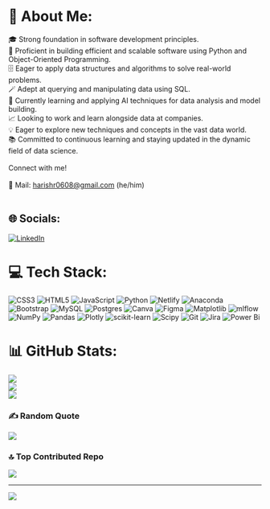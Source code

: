 # 💫 About Me:
🎓 Strong foundation in software development principles.<br>🐍 Proficient in building efficient and scalable software using Python and Object-Oriented Programming.<br>🗄️ Eager to apply data structures and algorithms to solve real-world problems.<br>🪄 Adept at querying and manipulating data using SQL.<br>🧠 Currently learning and applying AI techniques for data analysis and model building.<br>📈 Looking to work and learn alongside data at companies.<br>💡 Eager to explore new techniques and concepts in the vast data world.<br>📚 Committed to continuous learning and staying updated in the dynamic field of data science.<br><br>Connect with me!<br><br>📩 Mail: harishr0608@gmail.com (he/him)<br><br>


## 🌐 Socials:
[![LinkedIn](https://img.shields.io/badge/LinkedIn-%230077B5.svg?logo=linkedin&logoColor=white)](https://linkedin.com/in/www.linkedin.com/in/harishr0608/) 

# 💻 Tech Stack:
![CSS3](https://img.shields.io/badge/css3-%231572B6.svg?style=plastic&logo=css3&logoColor=white) ![HTML5](https://img.shields.io/badge/html5-%23E34F26.svg?style=plastic&logo=html5&logoColor=white) ![JavaScript](https://img.shields.io/badge/javascript-%23323330.svg?style=plastic&logo=javascript&logoColor=%23F7DF1E) ![Python](https://img.shields.io/badge/python-3670A0?style=plastic&logo=python&logoColor=ffdd54) ![Netlify](https://img.shields.io/badge/netlify-%23000000.svg?style=plastic&logo=netlify&logoColor=#00C7B7) ![Anaconda](https://img.shields.io/badge/Anaconda-%2344A833.svg?style=plastic&logo=anaconda&logoColor=white) ![Bootstrap](https://img.shields.io/badge/bootstrap-%238511FA.svg?style=plastic&logo=bootstrap&logoColor=white) ![MySQL](https://img.shields.io/badge/mysql-4479A1.svg?style=plastic&logo=mysql&logoColor=white) ![Postgres](https://img.shields.io/badge/postgres-%23316192.svg?style=plastic&logo=postgresql&logoColor=white) ![Canva](https://img.shields.io/badge/Canva-%2300C4CC.svg?style=plastic&logo=Canva&logoColor=white) ![Figma](https://img.shields.io/badge/figma-%23F24E1E.svg?style=plastic&logo=figma&logoColor=white) ![Matplotlib](https://img.shields.io/badge/Matplotlib-%23ffffff.svg?style=plastic&logo=Matplotlib&logoColor=black) ![mlflow](https://img.shields.io/badge/mlflow-%23d9ead3.svg?style=plastic&logo=numpy&logoColor=blue) ![NumPy](https://img.shields.io/badge/numpy-%23013243.svg?style=plastic&logo=numpy&logoColor=white) ![Pandas](https://img.shields.io/badge/pandas-%23150458.svg?style=plastic&logo=pandas&logoColor=white) ![Plotly](https://img.shields.io/badge/Plotly-%233F4F75.svg?style=plastic&logo=plotly&logoColor=white) ![scikit-learn](https://img.shields.io/badge/scikit--learn-%23F7931E.svg?style=plastic&logo=scikit-learn&logoColor=white) ![Scipy](https://img.shields.io/badge/SciPy-%230C55A5.svg?style=plastic&logo=scipy&logoColor=%white) ![Git](https://img.shields.io/badge/git-%23F05033.svg?style=plastic&logo=git&logoColor=white) ![Jira](https://img.shields.io/badge/jira-%230A0FFF.svg?style=plastic&logo=jira&logoColor=white) ![Power Bi](https://img.shields.io/badge/power_bi-F2C811?style=plastic&logo=powerbi&logoColor=black)
# 📊 GitHub Stats:
![](https://github-readme-stats.vercel.app/api?username=Harishr0608&theme=blueberry&hide_border=false&include_all_commits=false&count_private=false)<br/>
![](https://github-readme-streak-stats.herokuapp.com/?user=Harishr0608&theme=blueberry&hide_border=false)<br/>
![](https://github-readme-stats.vercel.app/api/top-langs/?username=Harishr0608&theme=blueberry&hide_border=false&include_all_commits=false&count_private=false&layout=compact)

### ✍️ Random Quote
![](https://quotes-github-readme.vercel.app/api?type=horizontal&theme=radical)

### 🔝 Top Contributed Repo
![](https://github-contributor-stats.vercel.app/api?username=Harishr0608&limit=5&theme=dark&combine_all_yearly_contributions=true)

---
[![](https://visitcount.itsvg.in/api?id=Harishr0608&icon=1&color=11)](https://visitcount.itsvg.in)

<!-- Proudly created with GPRM ( https://gprm.itsvg.in ) -->
